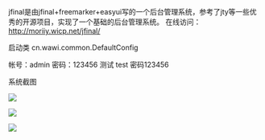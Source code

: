 jfinal是由jfinal+freemarker+easyui写的一个后台管理系统，参考了jty等一些优秀的开源项目，实现了一个基础的后台管理系统。
在线访问：http://moriiy.wicp.net/jfinal/  

启动类 cn.wawi.common.DefaultConfig

帐号：admin 密码：123456     测试 test  密码123456

系统截图


![](http://git.oschina.net/uploads/images/2015/1130/153213_4548160a_376262.png)

![](http://git.oschina.net/uploads/images/2015/1130/153204_7a934a91_376262.png)

![](http://git.oschina.net/uploads/images/2015/1130/153144_fa9c4a29_376262.png)